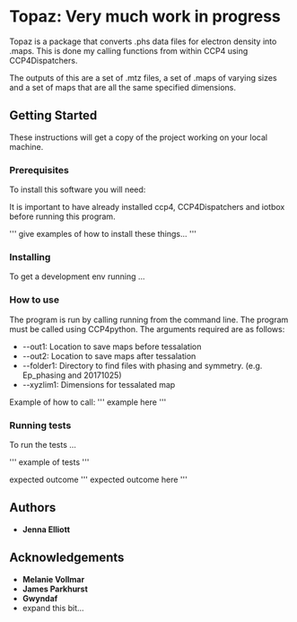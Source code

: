 # Topaz: Very much work in progress

Topaz is a package that converts .phs data files for electron density into
.maps. This is done my calling functions from within CCP4 using CCP4Dispatchers.

The outputs of this are a set of .mtz files, a set of .maps of varying sizes and
a set of maps that are all the same specified dimensions. 


## Getting Started

These instructions will get a copy of the project working on your local machine. 

### Prerequisites

To install this software you will need: 

It is important to have already installed ccp4, CCP4Dispatchers and iotbox
before running this program. 

'''
give examples of how to install these things...
'''

### Installing

To get a development env running ...

### How to use

The program is run by calling running from the command line. The program must be
called using CCP4python. The arguments
required are as follows:

* --out1: Location to save maps before tessalation
* --out2: Location to save maps after tessalation
* --folder1: Directory to find files with phasing and symmetry. (e.g. Ep\_phasing
  and 20171025)
* --xyzlim1: Dimensions for tessalated map

Example of how to call:
'''
example here
'''

### Running tests

To run the tests ...

'''
example of tests
'''

expected outcome
'''
expected outcome here
'''

## Authors

* **Jenna Elliott** 

## Acknowledgements

* **Melanie Vollmar**
* **James Parkhurst**
* **Gwyndaf**
* expand this bit...


